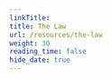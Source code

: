 ```yaml
---
linkTitle: 
title: The Law
url: /resources/the-law
weight: 30
reading_time: false
hide_date: true
---
```


